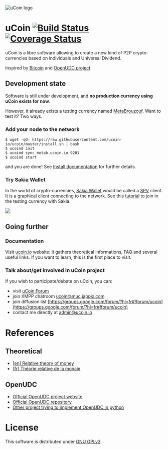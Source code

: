 ![uCoin logo](https://raw.github.com/ucoin-io/ucoin/master/duniter-logo.png)

# uCoin [![Build Status](https://api.travis-ci.org/ucoin-io/ucoin.png)](https://travis-ci.org/ucoin-io/ucoin) [![Coverage Status](https://coveralls.io/repos/ucoin-io/ucoin/badge.svg?branch=master&service=github)](https://coveralls.io/github/ucoin-io/ucoin?branch=master)

uCoin is a libre software allowing to create a new kind of P2P crypto-currencies based on individuals and Universal Dividend.

Inspired by [Bitcoin](https://github.com/bitcoin/bitcoin) and [OpenUDC project](https://github.com/Open-UDC/open-udc).

## Development state

Software is still under development, and **no production currency using uCoin exists for now**.

However, it already exists a testing currency named [MetaBrouzouf](http://ucoin.io/try/). Want to test it? Two ways.

### Add your node to the network

```
$ wget -qO- https://raw.githubusercontent.com/ucoin-io/ucoin/master/install.sh | bash
$ ucoind init
$ ucoind sync metab.ucoin.io 9201
$ ucoind start
```

and you are done! See [Install documentation](https://github.com/ucoin-io/ucoin/wiki/Install-uCoin-node) for further details.

### Try Sakia Wallet

In the world of crypto-currencies, [Sakia Wallet](http://sakia-wallet.org/) would be called a [SPV](https://en.bitcoin.it/wiki/Thin_Client_Security#Simplified_Payment_Verification_.28SPV.29_Clients) client. It is a graphical client connecting to the network. See this [tutorial](http://forum.ucoin.io/t/subscribing-to-meta-brouzouf-testing-currency/199) to join in the testing currency with Sakia.

![](http://sakia-wallet.org/img/Dividends.png)

## Going further

### Documentation

Visit [ucoin.io](http://ucoin.io) website: it gathers theoretical informations, FAQ and several useful links. If you want to learn, this is the first place to visit.

### Talk about/get involved in uCoin project

If you wish to participate/debate on uCoin, you can:

* visit [uCoin Forum](http://forum.ucoin.io)
* join XMPP chatroom [ucoin@muc.jappix.com](https://jappix.com/)
* join diffusion list [https://groups.google.com/forum/?hl=fr#!forum/ucoin](https://groups.google.com/forum/?hl=fr#!forum/ucoin)
* contact me directly at [admin@ucoin.io](mailto:admin@ucoin.io)

# References

## Theoretical
* [[en] Relative theory of money](http://vit.free.fr/TRM/en_US/)
* [[fr] Théorie relative de la monaie](http://trm.creationmonetaire.info/)

## OpenUDC

* [Official OpenUDC project website](http://www.openudc.org)
* [Official OpenUDC repository](https://github.com/Open-UDC/open-udc)
* [Other project trying to implement OpenUDC in python](https://github.com/canercandan/django-openudc)

# License

This software is distributed under [GNU GPLv3](https://raw.github.com/ucoin-io/ucoin/master/LICENSE).
